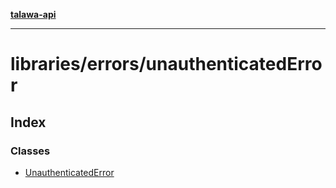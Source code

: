 [**talawa-api**](../../../README.md)

***

# libraries/errors/unauthenticatedError

## Index

### Classes

- [UnauthenticatedError](classes/UnauthenticatedError.md)
